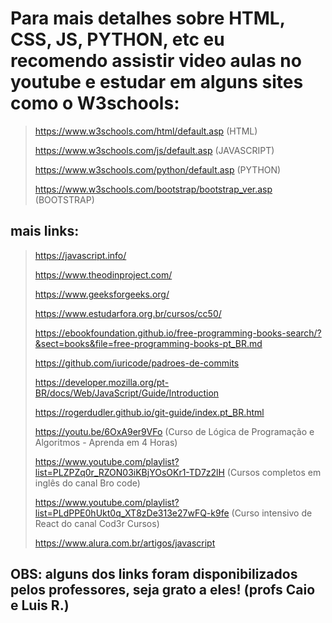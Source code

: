 # Para mais detalhes sobre HTML, CSS, JS, PYTHON, etc eu recomendo assistir video aulas no youtube e estudar em alguns sites como o W3schools:

> https://www.w3schools.com/html/default.asp (HTML)
> 
> https://www.w3schools.com/js/default.asp (JAVASCRIPT)
> 
> https://www.w3schools.com/python/default.asp (PYTHON)
> 
> https://www.w3schools.com/bootstrap/bootstrap_ver.asp (BOOTSTRAP)

## mais links:

> https://javascript.info/
>
> https://www.theodinproject.com/
> 
> https://www.geeksforgeeks.org/
>
> https://www.estudarfora.org.br/cursos/cc50/
> 
> https://ebookfoundation.github.io/free-programming-books-search/?&sect=books&file=free-programming-books-pt_BR.md
> 
> https://github.com/iuricode/padroes-de-commits
> 
> https://developer.mozilla.org/pt-BR/docs/Web/JavaScript/Guide/Introduction
> 
> https://rogerdudler.github.io/git-guide/index.pt_BR.html
> 
> https://youtu.be/6OxA9er9VFo (Curso de Lógica de Programação e Algoritmos - Aprenda em 4 Horas)
> 
> https://www.youtube.com/playlist?list=PLZPZq0r_RZON03iKBjYOsOKr1-TD7z2lH (Cursos completos em inglês do canal Bro code)
>
> https://www.youtube.com/playlist?list=PLdPPE0hUkt0q_XT8zDe313e27wFQ-k9fe (Curso intensivo de React do canal Cod3r Cursos)
> 
> https://www.alura.com.br/artigos/javascript

## OBS: alguns dos links foram disponibilizados pelos professores, seja grato a eles! (profs Caio e Luis R.)
